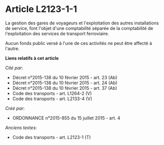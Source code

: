 # Article L2123-1-1

La gestion des gares de voyageurs et l'exploitation des autres installations de service, font l'objet d'une comptabilité
séparée de la comptabilité de l'exploitation des services de transport ferroviaire.

Aucun fonds public versé à l'une de ces activités ne peut être affecté à l'autre.

**Liens relatifs à cet article**

_Cité par_:

  - Décret n°2015-138 du 10 février 2015 - art. 23 (Ab)
  - Décret n°2015-138 du 10 février 2015 - art. 24 (Ab)
  - Décret n°2015-138 du 10 février 2015 - art. 37 (Ab)
  - Code des transports - art. L1264-2 (V)
  - Code des transports - art. L2133-4 (V)

_Créé par_:

  - ORDONNANCE n°2015-855 du 15 juillet 2015 - art. 4

_Anciens textes_:

  - Code des transports - art. L2123-1 (T)
